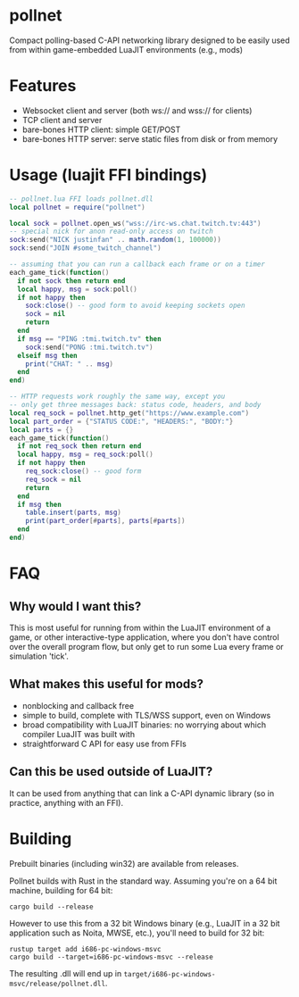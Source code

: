 # pollnet
Compact polling-based C-API networking library designed to be easily used from
within game-embedded LuaJIT environments (e.g., mods)

# Features
* Websocket client and server (both ws:// and wss:// for clients)
* TCP client and server
* bare-bones HTTP client: simple GET/POST
* bare-bones HTTP server: serve static files from disk or from memory

# Usage (luajit FFI bindings)
```Lua
-- pollnet.lua FFI loads pollnet.dll
local pollnet = require("pollnet") 

local sock = pollnet.open_ws("wss://irc-ws.chat.twitch.tv:443")
-- special nick for anon read-only access on twitch
sock:send("NICK justinfan" .. math.random(1, 100000))
sock:send("JOIN #some_twitch_channel")

-- assuming that you can run a callback each frame or on a timer
each_game_tick(function()
  if not sock then return end
  local happy, msg = sock:poll()
  if not happy then
    sock:close() -- good form to avoid keeping sockets open
    sock = nil
    return
  end
  if msg == "PING :tmi.twitch.tv" then
    sock:send("PONG :tmi.twitch.tv")
  elseif msg then
    print("CHAT: " .. msg) 
  end
end)

-- HTTP requests work roughly the same way, except you
-- only get three messages back: status code, headers, and body
local req_sock = pollnet.http_get("https://www.example.com")
local part_order = {"STATUS CODE:", "HEADERS:", "BODY:"}
local parts = {}
each_game_tick(function()
  if not req_sock then return end
  local happy, msg = req_sock:poll()
  if not happy then
    req_sock:close() -- good form
    req_sock = nil
    return
  end
  if msg then
    table.insert(parts, msg)
    print(part_order[#parts], parts[#parts])
  end
end)
```

# FAQ

## Why would I want this?

This is most useful for running from within the LuaJIT environment of a game, or
other interactive-type application, where you don't have control over the overall
program flow, but only get to run some Lua every frame or simulation 'tick'.

## What makes this useful for mods?

- nonblocking and callback free
- simple to build, complete with TLS/WSS support, even on Windows
- broad compatibility with LuaJIT binaries: no worrying about which compiler LuaJIT was built with
- straightforward C API for easy use from FFIs

## Can this be used outside of LuaJIT?

It can be used from anything that can link a C-API dynamic library (so in practice, anything
with an FFI).

# Building
Prebuilt binaries (including win32) are available from releases.

Pollnet builds with Rust in the standard way. Assuming you're on a 64 bit machine,
building for 64 bit:
```
cargo build --release
```

However to use this from a 32 bit Windows binary (e.g., LuaJIT in a 32 bit application such as Noita, MWSE, etc.),
you'll need to build for 32 bit:
```
rustup target add i686-pc-windows-msvc
cargo build --target=i686-pc-windows-msvc --release
```

The resulting .dll will end up in `target/i686-pc-windows-msvc/release/pollnet.dll`.

